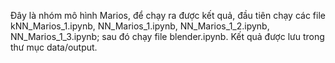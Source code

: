 Đây là nhóm mô hình Marios, để chạy ra được kết quả, đầu tiên chạy các file kNN_Marios_1.ipynb, NN_Marios_1.ipynb, NN_Marios_1_2.ipynb, NN_Marios_1_3.ipynb; sau đó chạy file blender.ipynb.
Kết quả được lưu trong thư mục data/output.